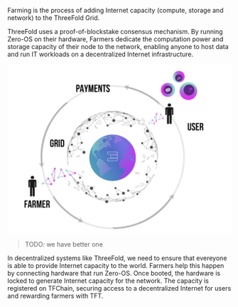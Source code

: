 
Farming is the process of adding Internet capacity (compute, storage and network) to the ThreeFold Grid. 

ThreeFold uses a proof-of-blockstake consensus mechanism. By running Zero-OS on their hardware, Farmers dedicate the computation power and storage capacity of their node to the network, enabling anyone to host data and run IT workloads on a decentralized Internet infrastructure.

![](img/circular_tft3_.jpg ':size=500')

> TODO: we have better one

In decentralized systems like ThreeFold, we need to ensure that evereyone is able to provide Internet capacity to the world. Farmers help this happen by connecting hardware that run Zero-OS. Once booted, the hardware is locked to generate Internet capacity for the network. The capacity is registered on TFChain, securing access to a decentralized Internet for users and rewarding farmers with TFT.

<!-- 

Farmers make this happen by recording the Internet capacity they make available to the network 

Farmers connect hardware called 3Nodes to provide Internet Capacity and are consequently rewarded with ThreeFold Token (“TFT”). The 3Node can be installed at home or any location where existing internet connectivity is available. Every month that the 3Node is up and running and connected to the internet, Farmers receive TFT. 
 
Everyone in the world can now use this Compute, Storage, and Network Capacity to deploy apps onto these 3Nodes instead of using centralized datacenters.  -->

